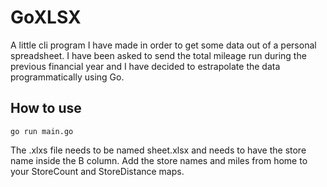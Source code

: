 # GoXLSX

A little cli program I have made in order to get some data out of a personal spreadsheet.
I have been asked to send the total mileage run during the previous financial year and I have decided to estrapolate the data programmatically using Go.

## How to use

```
go run main.go
```

The .xlxs file needs to be named sheet.xlsx and needs to have the store name inside the B column.
Add the store names and miles from home to your StoreCount and StoreDistance maps.
